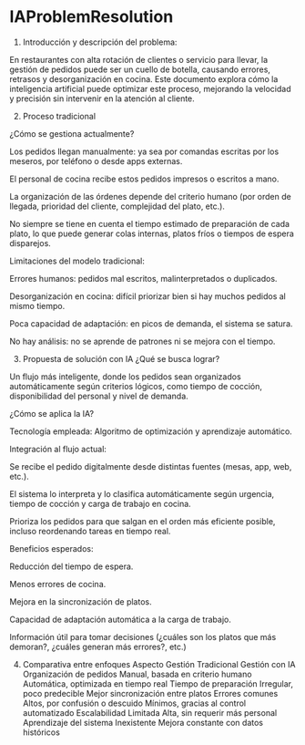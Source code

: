 # IAProblemResolution

1. Introducción y descripción del problema:
   
En restaurantes con alta rotación de clientes o servicio para llevar, la gestión de pedidos puede ser un cuello de botella, causando errores, retrasos y desorganización en cocina. Este documento explora cómo la inteligencia artificial puede optimizar este proceso, mejorando la velocidad y precisión sin intervenir en la atención al cliente.

2. Proceso tradicional
   
¿Cómo se gestiona actualmente?

Los pedidos llegan manualmente: ya sea por comandas escritas por los meseros, por teléfono o desde apps externas.

El personal de cocina recibe estos pedidos impresos o escritos a mano.

La organización de las órdenes depende del criterio humano (por orden de llegada, prioridad del cliente, complejidad del plato, etc.).

No siempre se tiene en cuenta el tiempo estimado de preparación de cada plato, lo que puede generar colas internas, platos fríos o tiempos de espera disparejos.

Limitaciones del modelo tradicional:

Errores humanos: pedidos mal escritos, malinterpretados o duplicados.

Desorganización en cocina: difícil priorizar bien si hay muchos pedidos al mismo tiempo.

Poca capacidad de adaptación: en picos de demanda, el sistema se satura.

No hay análisis: no se aprende de patrones ni se mejora con el tiempo.

3. Propuesta de solución con IA
¿Qué se busca lograr?

Un flujo más inteligente, donde los pedidos sean organizados automáticamente según criterios lógicos, como tiempo de cocción, disponibilidad del personal y nivel de demanda.

¿Cómo se aplica la IA?

Tecnología empleada: Algoritmo de optimización y aprendizaje automático.

Integración al flujo actual:

Se recibe el pedido digitalmente desde distintas fuentes (mesas, app, web, etc.).

El sistema lo interpreta y lo clasifica automáticamente según urgencia, tiempo de cocción y carga de trabajo en cocina.

Prioriza los pedidos para que salgan en el orden más eficiente posible, incluso reordenando tareas en tiempo real.

Beneficios esperados:

Reducción del tiempo de espera.

Menos errores de cocina.

Mejora en la sincronización de platos.

Capacidad de adaptación automática a la carga de trabajo.

Información útil para tomar decisiones (¿cuáles son los platos que más demoran?, ¿cuáles generan más errores?, etc.)

4. Comparativa entre enfoques
Aspecto	                                                   Gestión Tradicional                                                                  Gestión con IA
Organización de pedidos	                                  Manual, basada en criterio humano	                                                    Automática, optimizada en tiempo real
Tiempo de preparación	                                    Irregular, poco predecible	                                                          Mejor sincronización entre platos
Errores comunes	                                          Altos, por confusión o descuido	                                                      Mínimos, gracias al control automatizado
Escalabilidad	                                            Limitada	                                                                            Alta, sin requerir más personal
Aprendizaje del sistema                                  	Inexistente	                                                                          Mejora constante con datos históricos
